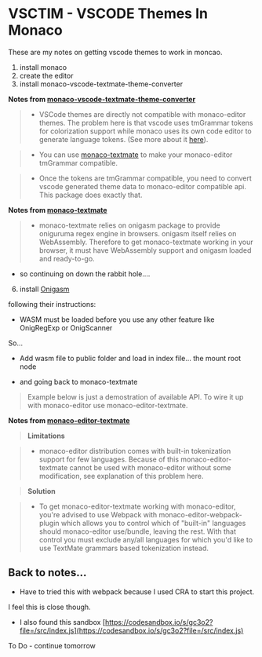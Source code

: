 # VSCTIM - VSCODE Themes In Monaco

These are my notes on getting vscode themes to work in moncao.

 1. install monaco
 2. create the editor
 3. install monaco-vscode-textmate-theme-converter

 **Notes from [monaco-vscode-textmate-theme-converter](https://github.com/Nishkalkashyap/monaco-vscode-textmate-theme-converter)**

> - VSCode themes are directly not compatible with monaco-editor themes. The problem here is that vscode uses tmGrammar tokens for colorization support while monaco uses its own code editor to generate language tokens. (See more about it [here](https://github.com/Microsoft/monaco-editor/issues/675#issuecomment-363151951)).

> - You can use [monaco-textmate](https://www.npmjs.com/package/monaco-textmate) to make your monaco-editor tmGrammar compatible.

> - Once the tokens are tmGrammar compatible, you need to convert vscode generated theme data to monaco-editor compatible api. This package does exactly that.

 **Notes from [monaco-textmate](https://www.npmjs.com/package/monaco-textmate)**

> - monaco-textmate relies on onigasm package to provide oniguruma regex engine in browsers. onigasm itself relies on WebAssembly. Therefore to get monaco-textmate working in your browser, it must have WebAssembly support and onigasm loaded and ready-to-go.

 - so continuing on down the rabbit hole....

 6. install [Onigasm](https://www.npmjs.com/package/onigasm#light-it-up)

 following their instructions:

 - WASM must be loaded before you use any other feature like OnigRegExp or OnigScanner

 So...

 - Add wasm file to public folder and load in index file... the mount root node

 - and going back to monaco-textmate

>Example below is just a demostration of available API. To wire it up with monaco-editor use monaco-editor-textmate.

 **Notes from [monaco-editor-textmate](https://github.com/NeekSandhu/monaco-editor-textmate)**

> **Limitations**

> - monaco-editor distribution comes with built-in tokenization support for few languages. Because of this monaco-editor-textmate cannot be used with monaco-editor without some modification, see explanation of this problem here.

> **Solution**

> - To get monaco-editor-textmate working with monaco-editor, you're advised to use Webpack with monaco-editor-webpack-plugin which allows you to control which of "built-in" languages should monaco-editor use/bundle, leaving the rest. With that control you must exclude any/all languages for which you'd like to use TextMate grammars based tokenization instead.

## Back to notes...

 - Have to tried this with webpack because I used CRA to start this project.

 I feel this is close though. 

 - I also found this sandbox [https://codesandbox.io/s/gc3o2?file=/src/index.js](https://codesandbox.io/s/gc3o2?file=/src/index.js)

 To Do - continue tomorrow